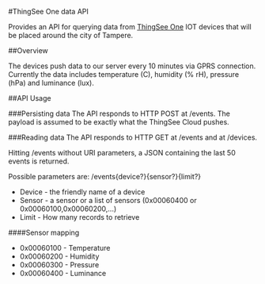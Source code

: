 #ThingSee One data API

Provides an API for querying data from [ThingSee One](http://www.thingsee.com/) IOT devices that will be placed around the city of Tampere.

##Overview

The devices push data to our server every 10 minutes via GPRS connection. Currently the data includes temperature (C), humidity (% rH), pressure (hPa) and luminance (lux).

##API Usage

###Persisting data
The API responds to HTTP POST at /events. The payload is assumed to be exactly what the ThingSee Cloud pushes.

###Reading data
The  API responds to HTTP GET at /events and at /devices.

Hitting /events without URI parameters, a JSON containing the last 50 events is returned.

Possible parameters are:
/events{device?}{sensor?}{limit?}

- Device - the friendly name of a device
- Sensor - a sensor or a list of sensors (0x00060400 or 0x00060100,0x00060200,...)
- Limit - How many records to retrieve

####Sensor mapping
- 0x00060100 - Temperature
- 0x00060200 - Humidity
- 0x00060300 - Pressure
- 0x00060400 - Luminance